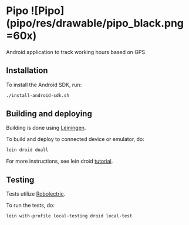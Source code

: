 # Pipo ![Pipo](pipo/res/drawable/pipo_black.png =60x)

Android application to track working hours based on GPS

## Installation

To install the Android SDK, run:

```bash
./install-android-sdk.sh
```

## Building and deploying

Building is done using [Leiningen](http://leiningen.org/).

To build and deploy to connected device or emulator, do:

```bash
lein droid doall
```

For more instructions, see lein droid
[tutorial](https://github.com/clojure-android/lein-droid/wiki/Tutorial).

## Testing

Tests utilize [Robolectric](http://robolectric.org/).

To run the tests, do:

```bash
lein with-profile local-testing droid local-test
```
